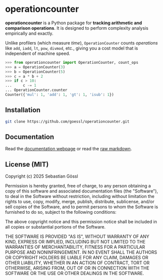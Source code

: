 # operationcounter

**operationcounter** is a Python package for
**tracking arithmetic and comparison operations**. It is designed to perform
complexity analysis empirically and exactly.

Unlike profilers (which measure *time*), `OperationCounter` counts *operations*
like `add`, `iadd`, `lt`, `pow`, `divmod`, etc., giving you a cost model that
is independent of machine speed.

```python
>>> from operationcounter import OperationCounter, count_ops
>>> a = OperationCounter(3)
>>> b = OperationCounter(5)
>>> c = a * b + 2
>>> if c > 10:
...     c -= 1
... OperationCounter.counter
Counter({'mul': 1, 'add': 1, 'gt': 1, 'isub': 1})
```

## Installation

```bash
git clone https://github.com/goessl/operationcounter.git
```

## Documentation

Read the [documentation webpage](https://goessl.github.io/operationcounter)
or read the [raw markdown](docs/index.md).

## License (MIT)

Copyright (c) 2025 Sebastian Gössl

Permission is hereby granted, free of charge, to any person obtaining a copy
of this software and associated documentation files (the "Software"), to deal
in the Software without restriction, including without limitation the rights
to use, copy, modify, merge, publish, distribute, sublicense, and/or sell
copies of the Software, and to permit persons to whom the Software is
furnished to do so, subject to the following conditions:

The above copyright notice and this permission notice shall be included in all
copies or substantial portions of the Software.

THE SOFTWARE IS PROVIDED "AS IS", WITHOUT WARRANTY OF ANY KIND, EXPRESS OR
IMPLIED, INCLUDING BUT NOT LIMITED TO THE WARRANTIES OF MERCHANTABILITY,
FITNESS FOR A PARTICULAR PURPOSE AND NONINFRINGEMENT. IN NO EVENT SHALL THE
AUTHORS OR COPYRIGHT HOLDERS BE LIABLE FOR ANY CLAIM, DAMAGES OR OTHER
LIABILITY, WHETHER IN AN ACTION OF CONTRACT, TORT OR OTHERWISE, ARISING FROM,
OUT OF OR IN CONNECTION WITH THE SOFTWARE OR THE USE OR OTHER DEALINGS IN THE
SOFTWARE.
